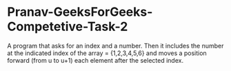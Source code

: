 # Pranav-GeeksForGeeks-Competetive-Task-2
A program that asks for an index and a number. Then it includes the number at the indicated index of the array = {1,2,3,4,5,6} and moves a position forward (from u to u+1) each element after the selected index.
